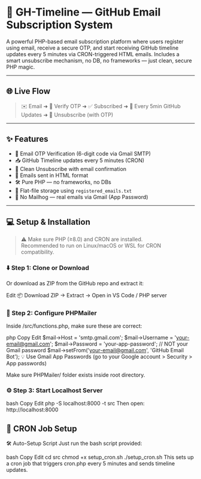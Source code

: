 # 🚀 GH-Timeline — GitHub Email Subscription System

A powerful PHP-based email subscription platform where users register using email, receive a secure OTP, and start receiving GitHub timeline updates every 5 minutes via CRON-triggered HTML emails. Includes a smart unsubscribe mechanism, no DB, no frameworks — just clean, secure PHP magic.

---

## 🌐 Live Flow

> ✉️ Email ➜ 🔐 Verify OTP ➜ ✅ Subscribed ➜ 🔄 Every 5min GitHub Updates ➜ 🔗 Unsubscribe (with OTP)

---

## ✨ Features

- 🔐 Email OTP Verification (6-digit code via Gmail SMTP)
- 📥 GitHub Timeline updates every 5 minutes (CRON)
- 🧼 Clean Unsubscribe with email confirmation
- 📄 Emails sent in HTML format
- 🛠 Pure PHP — no frameworks, no DBs
- 📜 Flat-file storage using `registered_emails.txt`
- 🚫 No Mailhog — real emails via Gmail (App Password)

---

## 💻 Setup & Installation

> ⚠️ Make sure PHP (≥8.0) and CRON are installed.  
> Recommended to run on Linux/macOS or WSL for CRON compatibility.

### ⬇️ Step 1: Clone or Download

Or download as ZIP from the GitHub repo and extract it:

Edit
📦 Download ZIP → Extract → Open in VS Code / PHP server

### 📁 Step 2: Configure PHPMailer
Inside /src/functions.php, make sure these are correct:

php
Copy
Edit
$mail->Host = 'smtp.gmail.com';
$mail->Username = 'your-email@gmail.com';
$mail->Password = 'your-app-password'; // NOT your Gmail password
$mail->setFrom('your-email@gmail.com', 'GitHub Email Bot');
💡 Use Gmail App Passwords (go to your Google account > Security > App passwords)

Make sure PHPMailer/ folder exists inside root directory.

### ⚙️ Step 3: Start Localhost Server
bash
Copy
Edit
php -S localhost:8000 -t src
Then open: http://localhost:8000

## 🔄 CRON Job Setup
🛠 Auto-Setup Script
Just run the bash script provided:

bash
Copy
Edit
cd src
chmod +x setup_cron.sh
./setup_cron.sh
This sets up a cron job that triggers cron.php every 5 minutes and sends timeline updates.




